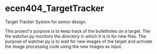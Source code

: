# ecen404_TargetTracker
Target Tracker System for senior design.

This project's purpose is to keep track of the bulletholes on a target. 
The file watcher.py monitors the directory in which it is in for new files. The purpose of watcher.py is to wait for new images
of the target and activate the image processing code using the new images as input.
